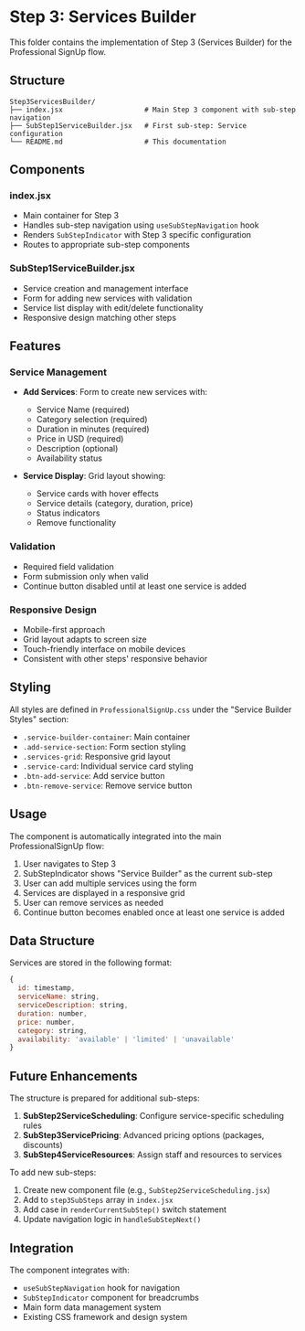 # Step 3: Services Builder

This folder contains the implementation of Step 3 (Services Builder) for the Professional SignUp flow.

## Structure

```
Step3ServicesBuilder/
├── index.jsx                    # Main Step 3 component with sub-step navigation
├── SubStep1ServiceBuilder.jsx   # First sub-step: Service configuration
└── README.md                    # This documentation
```

## Components

### index.jsx
- Main container for Step 3
- Handles sub-step navigation using `useSubStepNavigation` hook
- Renders `SubStepIndicator` with Step 3 specific configuration
- Routes to appropriate sub-step components

### SubStep1ServiceBuilder.jsx
- Service creation and management interface
- Form for adding new services with validation
- Service list display with edit/delete functionality
- Responsive design matching other steps

## Features

### Service Management
- **Add Services**: Form to create new services with:
  - Service Name (required)
  - Category selection (required)
  - Duration in minutes (required)
  - Price in USD (required)
  - Description (optional)
  - Availability status

- **Service Display**: Grid layout showing:
  - Service cards with hover effects
  - Service details (category, duration, price)
  - Status indicators
  - Remove functionality

### Validation
- Required field validation
- Form submission only when valid
- Continue button disabled until at least one service is added

### Responsive Design
- Mobile-first approach
- Grid layout adapts to screen size
- Touch-friendly interface on mobile devices
- Consistent with other steps' responsive behavior

## Styling

All styles are defined in `ProfessionalSignUp.css` under the "Service Builder Styles" section:

- `.service-builder-container`: Main container
- `.add-service-section`: Form section styling
- `.services-grid`: Responsive grid layout
- `.service-card`: Individual service card styling
- `.btn-add-service`: Add service button
- `.btn-remove-service`: Remove service button

## Usage

The component is automatically integrated into the main ProfessionalSignUp flow:

1. User navigates to Step 3
2. SubStepIndicator shows "Service Builder" as the current sub-step
3. User can add multiple services using the form
4. Services are displayed in a responsive grid
5. User can remove services as needed
6. Continue button becomes enabled once at least one service is added

## Data Structure

Services are stored in the following format:

```javascript
{
  id: timestamp,
  serviceName: string,
  serviceDescription: string,
  duration: number,
  price: number,
  category: string,
  availability: 'available' | 'limited' | 'unavailable'
}
```

## Future Enhancements

The structure is prepared for additional sub-steps:

1. **SubStep2ServiceScheduling**: Configure service-specific scheduling rules
2. **SubStep3ServicePricing**: Advanced pricing options (packages, discounts)
3. **SubStep4ServiceResources**: Assign staff and resources to services

To add new sub-steps:

1. Create new component file (e.g., `SubStep2ServiceScheduling.jsx`)
2. Add to `step3SubSteps` array in `index.jsx`
3. Add case in `renderCurrentSubStep()` switch statement
4. Update navigation logic in `handleSubStepNext()`

## Integration

The component integrates with:

- `useSubStepNavigation` hook for navigation
- `SubStepIndicator` component for breadcrumbs
- Main form data management system
- Existing CSS framework and design system